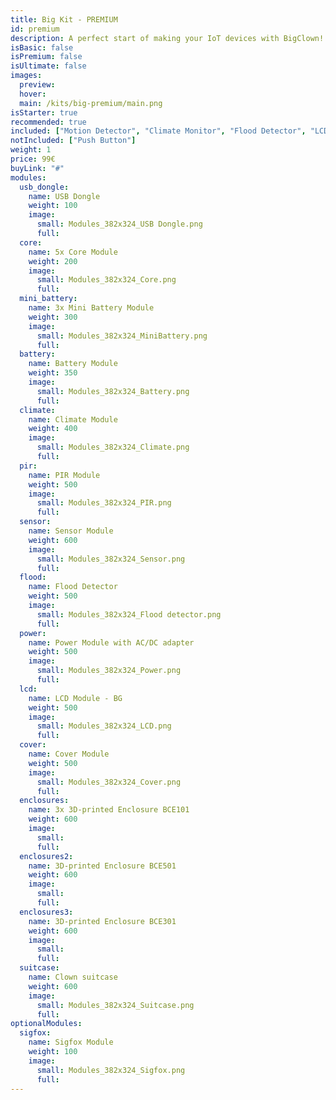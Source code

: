 ```yaml
---
title: Big Kit - PREMIUM
id: premium
description: A perfect start of making your IoT devices with BigClown!
isBasic: false
isPremium: false
isUltimate: false
images:
  preview:
  hover:
  main: /kits/big-premium/main.png
isStarter: true
recommended: true
included: ["Motion Detector", "Climate Monitor", "Flood Detector", "LCD Thermostat", "Controller"]
notIncluded: ["Push Button"]
weight: 1
price: 99€
buyLink: "#"
modules:
  usb_dongle:
    name: USB Dongle
    weight: 100
    image:
      small: Modules_382x324_USB Dongle.png
      full:
  core:
    name: 5x Core Module
    weight: 200
    image:
      small: Modules_382x324_Core.png
      full:
  mini_battery:
    name: 3x Mini Battery Module
    weight: 300
    image:
      small: Modules_382x324_MiniBattery.png
      full:
  battery:
    name: Battery Module
    weight: 350
    image:
      small: Modules_382x324_Battery.png
      full:
  climate:
    name: Climate Module
    weight: 400
    image:
      small: Modules_382x324_Climate.png
      full:
  pir:
    name: PIR Module
    weight: 500
    image:
      small: Modules_382x324_PIR.png
      full:
  sensor:
    name: Sensor Module
    weight: 600
    image:
      small: Modules_382x324_Sensor.png
      full:
  flood:
    name: Flood Detector
    weight: 500
    image:
      small: Modules_382x324_Flood detector.png
      full:
  power:
    name: Power Module with AC/DC adapter
    weight: 500
    image:
      small: Modules_382x324_Power.png
      full:
  lcd:
    name: LCD Module - BG
    weight: 500
    image:
      small: Modules_382x324_LCD.png
      full:
  cover:
    name: Cover Module
    weight: 500
    image:
      small: Modules_382x324_Cover.png
      full:
  enclosures:
    name: 3x 3D-printed Enclosure BCE101
    weight: 600
    image:
      small:
      full:
  enclosures2:
    name: 3D-printed Enclosure BCE501
    weight: 600
    image:
      small:
      full:
  enclosures3:
    name: 3D-printed Enclosure BCE301
    weight: 600
    image:
      small:
      full:
  suitcase:
    name: Clown suitcase
    weight: 600
    image:
      small: Modules_382x324_Suitcase.png
      full:
optionalModules:
  sigfox:
    name: Sigfox Module
    weight: 100
    image:
      small: Modules_382x324_Sigfox.png
      full:
---
```

